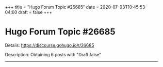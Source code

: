 +++
title = "Hugo Forum Topic #26685"
date = 2020-07-03T10:45:53-04:00
draft = false
+++
# Hugo Forum Topic #26685

Details: <https://discourse.gohugo.io/t/26685>

Description: Obtaining 6 posts with "Draft false"

---
